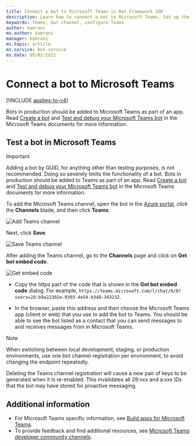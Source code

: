 ```yaml
---
title: Connect a bot to Microsoft Teams in Bot Framework SDK
description: Learn how to connect a bot to Microsoft Teams. Set up the bot as a contact to exchange messages.
keywords: Teams, bot channel, configure Teams
author: kamrani
ms.author: kamrani
manager: kamrani
ms.topic: article
ms.service: bot-service
ms.date: 09/02/2021
---
```


# Connect a bot to Microsoft Teams

[!INCLUDE [applies-to-v4](includes/applies-to-v4-current.md)]

Bots in production should be added to Microsoft Teams as part of an app. Read [Create a bot](/microsoftteams/platform/concepts/bots/bots-create) and [Test and debug your Microsoft Teams bot](/microsoftteams/platform/concepts/bots/bots-test) in the Microsoft Teams documents for more information.

## Test a bot in Microsoft Teams

> [!IMPORTANT]
> Adding a bot by GUID, for anything other than testing purposes, is not recommended. Doing so severely limits the functionality of a bot. Bots in production should be added to Teams as part of an app. Read [Create a bot](/microsoftteams/platform/concepts/bots/bots-create) and [Test and debug your Microsoft Teams bot](/microsoftteams/platform/concepts/bots/bots-test) in the Microsoft Teams documents for more information.

To add the Microsoft Teams channel, open the bot in the [Azure portal](https://portal.azure.com), click the **Channels** blade, and then
click **Teams**.

![Add Teams channel](media/teams/connect-teams-channel.png)

Next, click **Save**.

![Save Teams channel](media/teams/save-teams-channel.png)

After adding the Teams channel, go to the **Channels** page and click on **Get bot embed code**.

![Get embed code](media/teams/get-embed-code.png)

- Copy the _https_ part of the code that is shown in the **Get bot embed code** dialog. For example, `https://teams.microsoft.com/l/chat/0/0?users=28:b8a22302e-9303-4e54-b348-343232`.

- In the browser, paste this address and then choose the Microsoft Teams app (client or web) that you use to add the bot to Teams. You should be able to see the bot listed as a contact that you can send messages to and receives messages from in Microsoft Teams.

> [!NOTE]
> When switching between local development, staging, or production environments, use one bot channel registration per environment, to avoid changing the endpoint repeatedly.
>
> Deleting the Teams channel registration will cause a new pair of keys to be generated when it is re-enabled. This invalidates all 29:xxx and a:xxx IDs that the bot may have stored for proactive messaging.

## Additional information

- For Microsoft Teams specific information, see [Build apps for Microsoft Teams](/microsoftteams/platform/overview). 
- To provide feedback and find additional resources, see [Microsoft Teams developer community channels](/microsoftteams/platform/feedback). 
